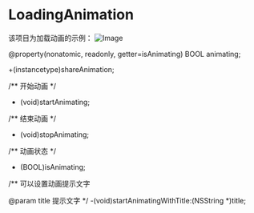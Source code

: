 # LoadingAnimation
该项目为加载动画的示例：
![Image](https://github.com/524429264/LoadingAnimation/blob/master/LoadingAnimation/LoadingAnimation/img-folder/loading.png)


@property(nonatomic, readonly, getter=isAnimating) BOOL animating;

+(instancetype)shareAnimation;

/**
开始动画
*/
- (void)startAnimating;


/**
结束动画
*/
- (void)stopAnimating;


/**
动画状态
*/
- (BOOL)isAnimating;


/**
可以设置动画提示文字

@param title 提示文字
*/
-(void)startAnimatingWithTitle:(NSString *)title;
